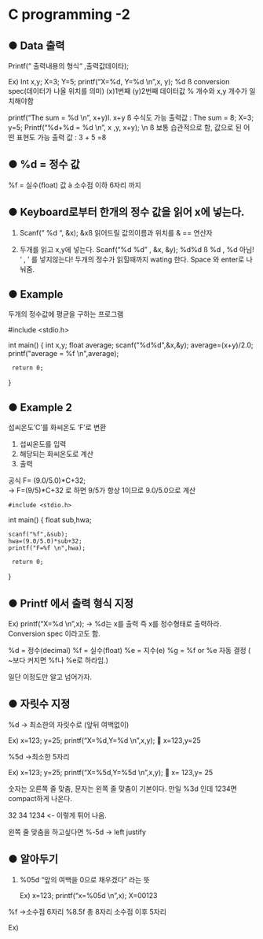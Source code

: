 # C programming -2


## ● 	Data 출력
Printf(“ 출력내용의 형식“ ,출력값데이타);

Ex)
	Int x,y;
	X=3;
	Y=5;
	printf(“X=%d, Y=%d \n”,x, y);     %d ß conversion spec(데이터가 나올 위치를 의미)
		(x)1번째	(y)2번째 데이터값
						 % 개수와 x,y 개수가 일치해야함

printf(“The sum = %d \n”, x+y)l.   x+y ß 수식도 가능
    	출력값 : The sum = 8;
X=3; y=5;
Printf(“%d+%d = %d \n”, x ,y, x+y);     \n ß 보통 습관적으로 함, 
				값으로 된 어떤 표현도 가능
		출력 값 : 3 + 5 =8 


## ● 	%d = 정수 값
%f =  실수(float) 값  à 소수점 이하 6자리 까지

## ● 	Keyboard로부터 한개의 정수 값을 읽어 x에 넣는다.
1. 	Scanf(“ %d “, &x);       &xß 읽어드릴 값의이름과 위치를 & == 연산자

2. 	두개를 읽고 x,y에 넣는다.
Scanf(“%d %d” , &x, &y);    %d%d ß %d , %d 아님! ‘ , ’ 를 넣지않는다!
두개의 정수가 읽힐때까지 wating 한다. Space 와 enter로 나눠줌.

## ● 	Example
두개의 정수값에 평균을 구하는 프로그램

#include <stdio.h>

int main() {
  int x,y;
  	float average;
  	scanf("%d%d",&x,&y);
  	average=(x+y)/2.0;
  	printf("average = %f \n",average);

 	 return 0;
}

## ● 	Example 2
섭씨온도’C’를 화씨온도 ‘F’로 변환

1. 	섭씨온도를 입력
2. 	해당되는 화씨온도로 계산
3. 	출력

공식 F= (9.0/5.0)*C+32;  
-> F=(9/5)*C+32 로 하면 9/5가 항상 1이므로 9.0/5.0으로 계산
	
	#include <stdio.h>

int main() {
  	float sub,hwa;

  	scanf("%f",&sub);
  	hwa=(9.0/5.0)*sub+32;
  	printf("F=%f \n",hwa);

 	 return 0;
}	

## ● 	Printf 에서 출력 형식 지정
Ex) printf(“X=%d \n”,x); -> %d는 x를 출력 즉 x를 정수형태로 출력하라.
Conversion spec 이라고도 함. 




%d = 정수(decimal)
%f = 실수(float)
%e = 지수(e)
%g = %f or %e 자동 결정 ( ~보다 커지면 %f나 %e로 하라임.)
	
일단 이정도만 알고 넘어가자.

## ● 	자릿수 지정

%d -> 최소한의 자릿수로 (앞뒤 여백없이) 

Ex) x=123; y=25; printf(“X=%d,Y=%d \n”,x,y); 
 	x=123,y=25

%5d ->최소한 5자리

Ex) x=123; y=25; printf(“X=%5d,Y=%5d \n”,x,y);
 	x=  123,y=   25

숫자는 오른쪽 줄 맞춤, 문자는 왼쪽 줄 맞춤이 기본이다. 
만일 %3d 인데 1234면 compact하게 나온다. 

32
34
1234 <- 이렇게 튀어 나옴.

왼쪽 줄 맞춤을 하고싶다면
%-5d  -> left justify 

## ● 	알아두기 

1. 	%05d     “앞의 여백을 0으로 채우겠다” 라는 뜻
	
	Ex) x=123; printf(“x=%05d \n”,x);
		X=00123


%f ->소수점 6자리
%8.5f 총 8자리 소수점 이후 5자리

Ex)



	

 



